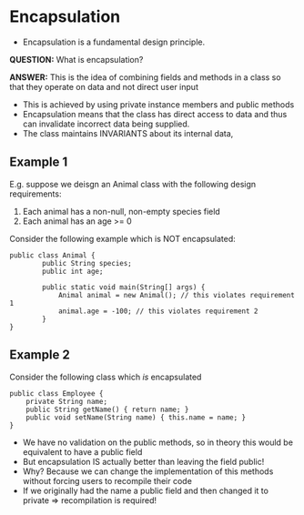 # Encapsulation
- Encapsulation is a fundamental design principle.

**QUESTION:** What is encapsulation?

 **ANSWER:** This is the idea of combining fields and methods in a class so that they operate on data and not direct user input
 
 - This is achieved by using private instance members and public methods
 - Encapsulation means that the class has direct access to data and thus can invalidate incorrect data being supplied.
 - The class maintains INVARIANTS about its internal data,
  
## Example 1
E.g. suppose we deisgn an Animal class with the following design requirements:
1) Each animal has a non-null, non-empty species field
2) Each animal has an age >= 0
 
Consider the following example which is NOT encapsulated:

    public class Animal {
            public String species;
            public int age;
        
            public static void main(String[] args) {
                Animal animal = new Animal(); // this violates requirement 1
                animal.age = -100; // this violates requirement 2
            }
    }   

## Example 2
Consider the following class which *is* encapsulated

    public class Employee {
        private String name;
        public String getName() { return name; }
        public void setName(String name) { this.name = name; }
    }

 * We have no validation on the public methods, so in theory this would be equivalent to have a public field
 * But encapsulation IS actually better than leaving the field public!
 * Why? Because we can change the implementation of this methods without forcing users to recompile their code
 * If we originally had the name a public field and then changed it to private => recompilation is required!